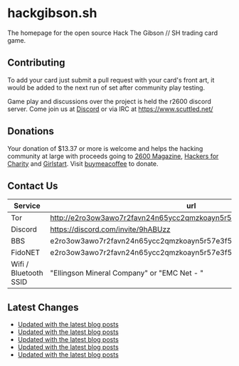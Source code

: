 # hackgibson.sh
The homepage for the open source Hack The Gibson // SH trading card game.


## Contributing

To add your card just submit a pull request with your card's front art, it would be added to the next run of set after community play testing.

Game play and discussions over the project is held the r2600 discord server. Come join us at [Discord](https://discord.com/invite/9hABUzz) or via IRC at https://www.scuttled.net/


## Donations

Your donation of $13.37 or more is welcome and helps the hacking community at large with proceeds going to [2600 Magazine](https://2600.com/), [Hackers for Charity](https://hackersforcharity.org) and [Girlstart](https://girlstart.org).  Visit [buymeacoffee](https://www.buymeacoffee.com/hackgibson.sh) to donate.


## Contact Us

Service | url
-|-
Tor | http://e2ro3ow3awo7r2favn24n65ycc2qmzkoayn5r57e3f56nvjwdcgg32ad.onion
Discord | https://discord.com/invite/9hABUzz
BBS | e2ro3ow3awo7r2favn24n65ycc2qmzkoayn5r57e3f56nvjwdcgg32ad.onion:23
FidoNET | e2ro3ow3awo7r2favn24n65ycc2qmzkoayn5r57e3f56nvjwdcgg32ad.onion:24554
Wifi / Bluetooth SSID | "Ellingson Mineral Company" or "EMC Net - <fidonet address>"

## Latest Changes
<!-- BLOG-POST-LIST:START -->
- [Updated with the latest blog posts](https://github.com/DFW2600/hackgibson.sh/commit/58dcd6191f547d87a0b6512cfa3ea2c7c21d3677)
- [Updated with the latest blog posts](https://github.com/DFW2600/hackgibson.sh/commit/a8eaa8c3a6e6676f951299dacae7500290ea5703)
- [Updated with the latest blog posts](https://github.com/DFW2600/hackgibson.sh/commit/5fcd8cf20b2825dbdba8ab30ba73e7e5b9f6d4d3)
- [Updated with the latest blog posts](https://github.com/DFW2600/hackgibson.sh/commit/b382a6d2ed286c70bb34b403469097d0f7295952)
- [Updated with the latest blog posts](https://github.com/DFW2600/hackgibson.sh/commit/2a03fc4ea57bb55c2f5c03810f64c639bf11c0c2)
<!-- BLOG-POST-LIST:END -->
